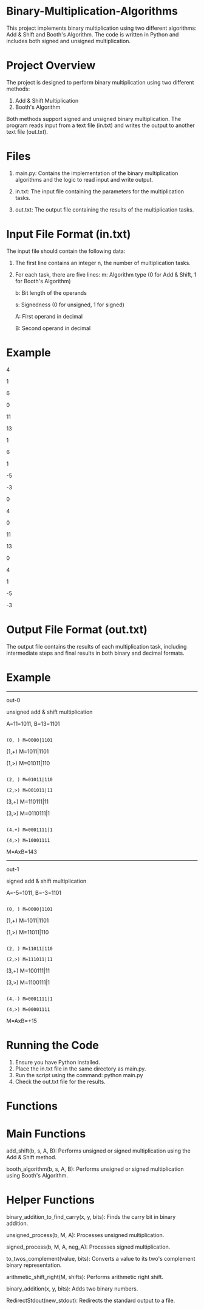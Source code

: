 # Binary-Multiplication-Algorithms
This project implements binary multiplication using two different algorithms: Add & Shift and Booth's Algorithm. The code is written in Python and includes both signed and unsigned multiplication.

# Project Overview
The project is designed to perform binary multiplication using two different methods:

1. Add & Shift Multiplication
2. Booth's Algorithm

Both methods support signed and unsigned binary multiplication. The program reads input from a text file (in.txt) and writes the output to another text file (out.txt).
# Files
1. main.py: Contains the implementation of the binary multiplication algorithms and the logic to read input and write output.

2. in.txt: The input file containing the parameters for the multiplication tasks.

3. out.txt: The output file containing the results of the multiplication tasks.

# Input File Format (in.txt)
The input file should contain the following data:

1. The first line contains an integer n, the number of multiplication tasks.
2. For each task, there are five lines:
    m: Algorithm type (0 for Add & Shift, 1 for Booth's Algorithm)

    b: Bit length of the operands
  
    s: Signedness (0 for unsigned, 1 for signed)
  
    A: First operand in decimal
  
    B: Second operand in decimal
  

# Example
4

1

6

0

11

13

1

6

1

-5

-3

0

4

0

11

13

0

4

1

-5

-3

# Output File Format (out.txt)
The output file contains the results of each multiplication task, including intermediate steps and final results in both binary and decimal formats.

# Example

------------------------------------------

out-0

unsigned add & shift multiplication

A=11=1011, B=13=1101

~~~~~~~~~~~~~~~~~~~~

(0, ) M=0000|1101

~~~~~~~~~~~~~~~~~~~~

(1,+) M=1011|1101

(1,>) M=01011|110

~~~~~~~~~~~~~~~~~~~~

(2, ) M=01011|110

(2,>) M=001011|11

~~~~~~~~~~~~~~~~~~~~

(3,+) M=110111|11

(3,>) M=0110111|1

~~~~~~~~~~~~~~~~~~~~

(4,+) M=0001111|1

(4,>) M=10001111

~~~~~~~~~~~~~~~~~~~~

M=AxB=143

------------------------------------------

out-1

signed add & shift multiplication

A=-5=1011, B=-3=1101

~~~~~~~~~~~~~~~~~~~~

(0, ) M=0000|1101

~~~~~~~~~~~~~~~~~~~~

(1,+) M=1011|1101

(1,>) M=11011|110

~~~~~~~~~~~~~~~~~~~~

(2, ) M=11011|110

(2,>) M=111011|11

~~~~~~~~~~~~~~~~~~~~

(3,+) M=100111|11

(3,>) M=1100111|1

~~~~~~~~~~~~~~~~~~~~

(4,-) M=0001111|1

(4,>) M=00001111

~~~~~~~~~~~~~~~~~~~~

M=AxB=+15

# Running the Code
1. Ensure you have Python installed.
2. Place the in.txt file in the same directory as main.py.
3. Run the script using the command: python main.py
4. Check the out.txt file for the results.

# Functions

# Main Functions
add_shift(b, s, A, B): Performs unsigned or signed multiplication using the Add & Shift method.

booth_algorithm(b, s, A, B): Performs unsigned or signed multiplication using Booth's Algorithm.

# Helper Functions
binary_addition_to_find_carry(x, y, bits): Finds the carry bit in binary addition.

unsigned_process(b, M, A): Processes unsigned multiplication.

signed_process(b, M, A, neg_A): Processes signed multiplication.

to_twos_complement(value, bits): Converts a value to its two's complement binary representation.

arithmetic_shift_right(M, shifts): Performs arithmetic right shift.

binary_addition(x, y, bits): Adds two binary numbers.

RedirectStdout(new_stdout): Redirects the standard output to a file.
